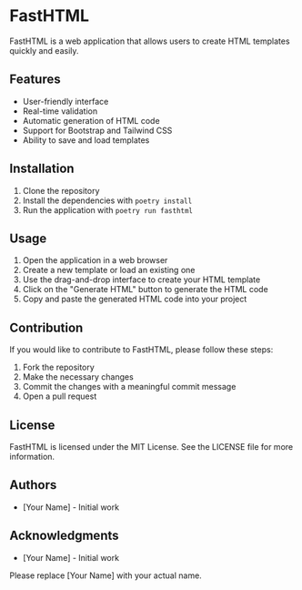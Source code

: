 FastHTML
==========

FastHTML is a web application that allows users to create HTML templates quickly and easily.

Features
--------

*   User-friendly interface
*   Real-time validation
*   Automatic generation of HTML code
*   Support for Bootstrap and Tailwind CSS
*   Ability to save and load templates

Installation
------------

1. Clone the repository
2. Install the dependencies with `poetry install`
3. Run the application with `poetry run fasthtml`

Usage
-----

1. Open the application in a web browser
2. Create a new template or load an existing one
3. Use the drag-and-drop interface to create your HTML template
4. Click on the "Generate HTML" button to generate the HTML code
5. Copy and paste the generated HTML code into your project

Contribution
------------

If you would like to contribute to FastHTML, please follow these steps:

1. Fork the repository
2. Make the necessary changes
3. Commit the changes with a meaningful commit message
4. Open a pull request

License
--------

FastHTML is licensed under the MIT License. See the LICENSE file for more information.

Authors
-------

*   [Your Name] - Initial work

Acknowledgments
---------------

*   [Your Name] - Initial work

Please replace [Your Name] with your actual name.
